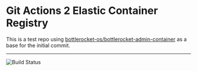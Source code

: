 # Git Actions 2 Elastic Container Registry
This is a test repo using [bottlerocket-os/bottlerocket-admin-container](https://github.com/bottlerocket-os/bottlerocket-admin-container) as a base for the initial commit.

---

![Build Status](https://codebuild.us-west-2.amazonaws.com/badges?uuid=eyJlbmNyeXB0ZWREYXRhIjoia0pqZENsczNMZ2g1RUFoNVpsaktQMzJaVHBheUlHSXJweWhvUW15ZG8zZjF5RXNENHdMTUZYdVVKbS84OWhDVWN4VWpTamtNcUI0L05rZGRXY0h2a2s0PSIsIml2UGFyYW1ldGVyU3BlYyI6IlE4bEJOMFFCOVpvM2hiUG4iLCJtYXRlcmlhbFNldFNlcmlhbCI6MX0%3D&branch=main)
